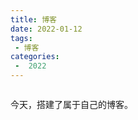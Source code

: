 ```yaml
---
title: 博客
date: 2022-01-12
tags:
 - 博客
categories:
 -  2022
---
```


<img src="/images/mine.png" alt class="medium-zoom-image">

今天，搭建了属于自己的博客。